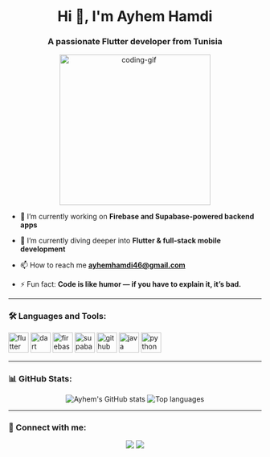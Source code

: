 <h1 align="center">Hi 👋, I'm Ayhem Hamdi</h1>
<h3 align="center">A passionate Flutter developer from Tunisia</h3>

<p align="center">
  <img src="https://media.giphy.com/media/L1R1tvI9svkIWwpVYr/giphy.gif" width="300" alt="coding-gif" />
</p>

- 🔭 I’m currently working on **Firebase and Supabase-powered backend apps**

- 🌱 I’m currently diving deeper into **Flutter & full-stack mobile development**

- 📫 How to reach me **ayhemhamdi46@gmail.com**

- ⚡ Fun fact: **Code is like humor — if you have to explain it, it’s bad.**

---

### 🛠️ Languages and Tools:
<p>
  <img src="https://cdn.jsdelivr.net/gh/devicons/devicon/icons/flutter/flutter-original.svg" alt="flutter" width="40" height="40"/>
  <img src="https://cdn.jsdelivr.net/gh/devicons/devicon/icons/dart/dart-original.svg" alt="dart" width="40" height="40"/>
  <img src="https://cdn.jsdelivr.net/gh/devicons/devicon/icons/firebase/firebase-plain.svg" alt="firebase" width="40" height="40"/>
  <img src="https://supabase.com/docs/img/supabase-logo-icon.svg" alt="supabase" width="40" height="40"/>
  <img src="https://cdn.jsdelivr.net/gh/devicons/devicon/icons/github/github-original.svg" alt="github" width="40" height="40"/>
  <img src="https://cdn.jsdelivr.net/gh/devicons/devicon/icons/java/java-original.svg" alt="java" width="40" height="40"/>
  <img src="https://cdn.jsdelivr.net/gh/devicons/devicon/icons/python/python-original.svg" alt="python" width="40" height="40"/>
</p>

---

### 📊 GitHub Stats:

<p align="center">
  <img src="https://github-readme-stats.vercel.app/api?username=ayhemhamdi&show_icons=true&theme=tokyonight" alt="Ayhem's GitHub stats" />
  <img src="https://github-readme-stats.vercel.app/api/top-langs/?username=ayhemhamdi&layout=compact&theme=tokyonight" alt="Top languages" />
</p>

---

### 🔗 Connect with me:

<p align="center">
  <a href="mailto:ayhemhamdi46@gmail.com"><img src="https://img.shields.io/badge/Gmail-D14836?style=for-the-badge&logo=gmail&logoColor=white"/></a>
  <a href="https://www.linkedin.com/in/ayhemhamdi" target="_blank"><img src="https://img.shields.io/badge/LinkedIn-blue?style=for-the-badge&logo=linkedin&logoColor=white"/></a>
</p>
